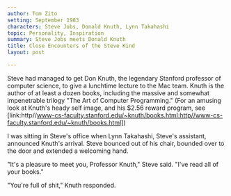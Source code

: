 ```yaml
---
author: Tom Zito
setting: September 1983
characters: Steve Jobs, Donald Knuth, Lynn Takahashi
topic: Personality, Inspiration
summary: Steve Jobs meets Donald Knuth
title: Close Encounters of the Steve Kind
layout: post

---
```


Steve had managed to get Don Knuth, the legendary Stanford professor of computer science, to give a lunchtime lecture to the Mac team. Knuth is the author of at least a dozen books, including the massive and somewhat impenetrable trilogy "The Art of Computer Programming." (For an amusing look at Knuth's heady self image, and his $2.56 reward program, see [link:http//www-cs-faculty.stanford.edu/~knuth/books.html:http//www-cs-faculty.stanford.edu/~knuth/books.html])

  
  
  
  
I was sitting in Steve's office when Lynn Takahashi, Steve's assistant, announced Knuth's arrival. Steve bounced out of his chair, bounded over to the door and extended a welcoming hand.  
  
  
"It's a pleasure to meet you, Professor Knuth," Steve said. "I've read all of your books."  
  
  
"You're full of shit," Knuth responded. 
